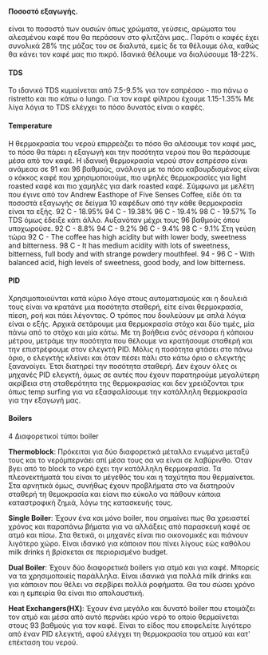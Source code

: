 
#### Ποσοστό εξαγωγής.
είναι το ποσοστό των ουσιών όπως χρώματα, γεύσεις, αρώματα του αλεσμένου καφέ που θα περάσουν στο φλιτζάνι μας..
Παρότι ο καφές έχει συνολικά 28% της μάζας του σε διαλυτά, εμείς δε τα θέλουμε όλα, καθώς θα κάνει τον καφέ μας πιο πικρό.
Ιδανικά θέλουμε να διαλύσουμε 18-22%.

#### TDS
Το ιδανικό TDS κυμαίνεται από 7.5-9.5% για τον εσπρέσσο - πιο πάνω ο ristretto και πιο κάτω ο lungo. Για τον καφέ φίλτρου έχουμε 1.15-1.35%
Με λίγα λόγια το TDS ελέγχει το πόσο δυνατός είναι ο καφές.

#### Temperature
Η θερμοκρασία του νερού επιρρεάζει το πόσο θα αλέσουμε τον καφέ μας, το πόσο θα πάρει η εξαγωγή και την ποσότητα νερού που θα περάσουμε μέσα από τον καφέ.
Η ιδανική θερμοκρασία νερού στον εσπρέσσο είναι ανάμεσα σε 91 και 96 βαθμούς, ανάλογα με το πόσο καβουρδισμένος είναι ο κόκκος καφέ που χρησιμοποιούμε, πιο υψηλές θερμοκρασίες για light roasted καφέ και πιο χαμηλές για dark roasted καφέ.
Σύμφωνα με μελέτη που έγινε από τον Andrew Easthope of Five Senses Coffee, είδε ότι τα ποσοστά εξαγωγής σε δείγμα 10 καφέδων από την κάθε θερμοκρασία είναι τα εξής.
92 C - 18.95%
94 C - 19.38%
96 C - 19.4%
98 C - 19.57%
Το TDS όμως έδειξε κάτι άλλο. Αυξανόταν μέχρι τους 96 βαθμούς όπου υποχωρούσε.
92 C - 8.8%
94 C - 9.2%
96 C - 9.4%
98 C - 9.1%
Στη γεύση τώρα
92 C - The coffee has high acidity but with lower body, sweetness and bitterness.
98 C - It has medium acidity with lots of sweetness, bitterness, full body and with strange powdery mouthfeel.
94 - 96 C - With balanced acid, high levels of sweetness, good body, and low bitterness.

#### PID
Χρησιμοποιούνται κατά κύριο λόγο στους αυτοματισμούς και η δουλειά τους είναι να κρατάνε μια ποσότητα σταθερή, είτε είναι θερμοκρασία, πίεση, ροή και πάει λέγοντας.
Ο τρόπος που δουλεύουν με απλά λόγια είναι ο εξής. 
Αρχικά σετάρουμε μια θερμοκρασία στόχο και δύο τιμές, μία πάνω από το στόχο και μία κάτω. Με τη βοήθεια ενός σένσορα ή κάποιου μέτρου, μετράμε την ποσότητα που θέλουμε να κρατήσουμε σταθερή και την επιστρέφουμε στον ελεγκτή PID. Μόλις η ποσότητα φτάσει στο πάνω όριο, ο ελεγκτής κλείνει και όταν πέσει πάλι στο κάτω όριο ο ελεγκτής ξανανοίγει. Έτσι διατηρεί την ποσότητα σταθερή.
Δεν έχουν όλες οι μηχανές PID ελεγκτή, όμως σε αυτές που έχουν παρατηρούμε μεγαλύτερη ακρίβεια στη σταθερότητα της θερμοκρασίας και δεν χρειάζονται τρικ όπως temp surfing για να εξασφαλίσουμε την κατάλληλη θερμοκρασία για την εξαγωγή μας. 

#### Boilers
4 Διαφορετικοί τύποι boiler

**Thermoblock**:
Πρόκειται για δύο διαφορετικά μέταλλα ενωμένα μεταξύ τους και το νερόμπερνάει απί μέσα τους σα να είναι σε λαβύρινθο. Όταν βγει από το block το νερό έχει την κατάλληλη θερμοκρασία.
Τα πλεονεκτήματά  του είναι το μέγεθός του και η ταχύτητα που θερμαίνεται. Στα αρνητικά όμως, συνήθως έχουν προβλήματα στο να διατηρούν σταθερή τη θεμοκρασία και είανι πιο εύκολο να πάθουν κάποια καταστροφική ζημιά, λόγω της κατασκευής τους.

**Single Boiler**:
Έχουν ένα και μόνο boiler, που σημαίνει πως θα χρειαστεί χρόνος και παραπάνω βήματα για να αλλάξεις από παρασκευή καφέ σε ατμό και πίσω. Στα θετικά, οι μηχανές είναι πιο οικονομικές και πιάνουν λιγότερο χώρο. Είναι ιδανικό για κάποιον που πίνει λίγους εώς καθόλου milk drinks ή βρίσκεται σε περιορισμένο budget. 

**Dual Boiler**:
Έχουν δύο διαφορετικά boilers για ατμό και για καφέ. Μπορείς να τα χρησιμοποιείς παράλληλα. Είναι ιδανικά για πολλά milk drinks και για κάποιον που θέλει να σερβίρει πολλά ροφήματα. Θα του σώσει χρόνο και η εμπειρία θα είναι πιο απολαυστική.

**Heat Exchangers(HX)**:
Έχουν ένα μεγάλο και δυνατό boiler που ετοιμάζει τον ατμό και μέσα από αυτό περνάει κρύο νερό το οποίο θερμαίνεται στους 93 βαθμούς για τον καφέ. Είναι το είδος που εποφελείτε λιγότερο από έναν PID ελεγκτή, αφού ελέγχει τη θερμοκρασία του ατμού και κατ' επέκταση του νερού.
